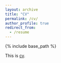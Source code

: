 ```yaml
---
layout: archive
title: "CV"
permalink: /cv/
author_profile: true
redirect_from:
  - /resume
---
```


{% include base_path %}

This is [cv]().
